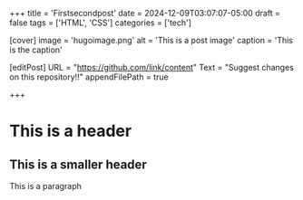 +++
title = 'Firstsecondpost'
date = 2024-12-09T03:07:07-05:00
draft = false
tags = ['HTML', 'CSS']
categories = ['tech']

[cover]
    image = 'hugoimage.png'
    alt = 'This is a post image'
    caption = 'This is the caption'

[editPost]
    URL = "https://github.com/link/content"
    Text = "Suggest changes on this repository!!" 
    appendFilePath = true 

+++

# This is a header
## This is a smaller header

This is a paragraph